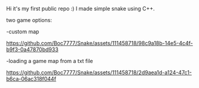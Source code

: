 Hi it's my first public repo :) 
I made simple snake using C++. 

two game options:

-custom map 

https://github.com/Boc7777/Snake/assets/111458718/98c9a18b-14e5-4c4f-b9f3-0a47870bd933

-loading a game map from a txt file

https://github.com/Boc7777/Snake/assets/111458718/2d9aea1d-a124-47c1-b6ca-06ac318f044f





